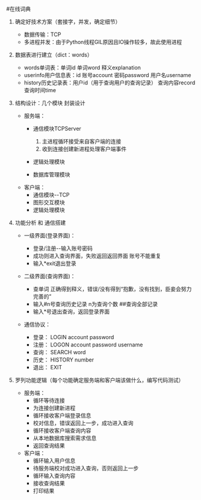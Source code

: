 #在线词典
1. 确定好技术方案（套接字，并发，确定细节）

    * 数据传输：TCP
    * 多进程并发：由于Python线程GIL原因且IO操作较多，故此使用进程

2. 数据表进行建立（dict：words）
    * words单词表：单词id 单词word 释义explanation
    * userinfo用户信息表：id 账号account 密码password 用户名username
    * history历史记录表：用户id（用于查询用户的查询记录） 查询内容record 查询时间time

3. 结构设计：几个模块 封装设计
    * 服务端：
        * 通信模块TCPServer
            1. 主进程循环接受来自客户端的连接
            2. 收到连接创建新进程处理客户端事件

        * 逻辑处理模块
        * 数据库管理模块
    * 客户端：
        * 通信模块--TCP
        * 图形交互模块
        * 逻辑处理模块

4. 功能分析 和 通信搭建
    * 一级界面(登录界面)：
         * 登录/注册--输入账号密码
         * 成功则进入查询界面，失败返回返回界面 账号不能重复
         * 输入*exit退出登录
    * 二级界面(查询界面)：
         * 查单词 正确得到释义，错误/没有得到“抱歉，没有找到，臣妾会努力完善的”
         * 输入#n号查询历史记录 n为查询个数 ##查询全部记录
         * 输入*号退出查询，返回登录界面

    * 通信协议：
         * 登录： LOGIN account password
         * 注册： LOGON account password username
         * 查询： SEARCH word
         * 历史： HISTORY number
         * 退出： EXIT

5. 罗列功能逻辑（每个功能确定服务端和客户端该做什么，编写代码测试）
    * 服务端：
         * 循环等待连接
         * 为连接创建新进程
         * 循环接收客户端登录信息
         * 校对信息，错误返回上一步，成功进入查询
         * 循环接收客户端查询内容
         * 从本地数据库搜索需求信息
         * 返回查询结果
    * 客户端：
         * 循环输入用户信息
         * 待服务端校对成功进入查询，否则返回上一步
         * 循环输入查询内容
         * 接收查询结果
         * 打印结果